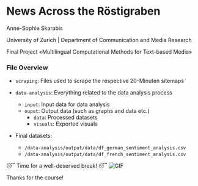 # News Across the Röstigraben

Anne-Sophie Skarabis

University of Zurich | Department of Communication and Media Research

Final Project «Multilingual Computational Methods for Text-based Media»

### File Overview

- `scraping`: Files used to scrape the respective 20-Minuten sitemaps

- `data-analysis`: Everything related to the data analysis process
    - `input`: Input data for data analysis
    - `ouput`: Output data (such as graphs and data etc.)
        - `data`: Processed datasets
        - `visuals`: Exported visuals


- Final datasets:
    - `/data-analysis/output/data/df_german_sentiment_analysis.csv`
     - `/data-analysis/output/data/df_french_sentiment_analysis.csv`


😴 Time for a well-deserved break! 😴
![GIF]([https://giphy.com/embed/4kNO1v6ABvMXu](https://media.giphy.com/media/v1.Y2lkPTc5MGI3NjExa3EwMGg3ZW00dWxnZ3F3NGtvMDFpcjg2azNnbjRmdXdpanhrZ215aSZlcD12MV9pbnRlcm5hbF9naWZfYnlfaWQmY3Q9Zw/4kNO1v6ABvMXu/giphy.gif)https://media.giphy.com/media/v1.Y2lkPTc5MGI3NjExa3EwMGg3ZW00dWxnZ3F3NGtvMDFpcjg2azNnbjRmdXdpanhrZ215aSZlcD12MV9pbnRlcm5hbF9naWZfYnlfaWQmY3Q9Zw/4kNO1v6ABvMXu/giphy.gif)

Thanks for the course!

